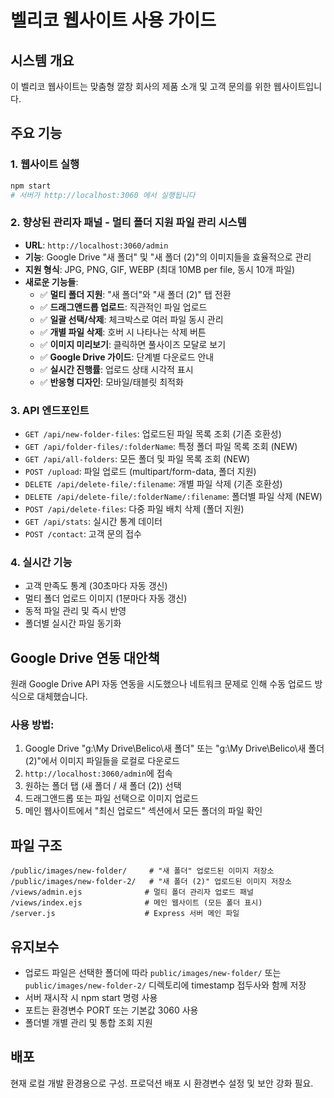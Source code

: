# 벨리코 웹사이트 사용 가이드

## 시스템 개요
이 벨리코 웹사이트는 맞춤형 깔창 회사의 제품 소개 및 고객 문의를 위한 웹사이트입니다.

## 주요 기능

### 1. 웹사이트 실행
```bash
npm start
# 서버가 http://localhost:3060 에서 실행됩니다
```

### 2. 향상된 관리자 패널 - 멀티 폴더 지원 파일 관리 시스템
- **URL**: `http://localhost:3060/admin`  
- **기능**: Google Drive "새 폴더" 및 "새 폴더 (2)"의 이미지들을 효율적으로 관리
- **지원 형식**: JPG, PNG, GIF, WEBP (최대 10MB per file, 동시 10개 파일)
- **새로운 기능들**:
  - ✅ **멀티 폴더 지원**: "새 폴더"와 "새 폴더 (2)" 탭 전환
  - ✅ **드래그앤드롭 업로드**: 직관적인 파일 업로드
  - ✅ **일괄 선택/삭제**: 체크박스로 여러 파일 동시 관리
  - ✅ **개별 파일 삭제**: 호버 시 나타나는 삭제 버튼
  - ✅ **이미지 미리보기**: 클릭하면 풀사이즈 모달로 보기
  - ✅ **Google Drive 가이드**: 단계별 다운로드 안내
  - ✅ **실시간 진행률**: 업로드 상태 시각적 표시
  - ✅ **반응형 디자인**: 모바일/태블릿 최적화

### 3. API 엔드포인트
- `GET /api/new-folder-files`: 업로드된 파일 목록 조회 (기존 호환성)
- `GET /api/folder-files/:folderName`: 특정 폴더 파일 목록 조회 (NEW)
- `GET /api/all-folders`: 모든 폴더 및 파일 목록 조회 (NEW)
- `POST /upload`: 파일 업로드 (multipart/form-data, 폴더 지원)
- `DELETE /api/delete-file/:filename`: 개별 파일 삭제 (기존 호환성)
- `DELETE /api/delete-file/:folderName/:filename`: 폴더별 파일 삭제 (NEW)
- `POST /api/delete-files`: 다중 파일 배치 삭제 (폴더 지원)
- `GET /api/stats`: 실시간 통계 데이터
- `POST /contact`: 고객 문의 접수

### 4. 실시간 기능
- 고객 만족도 통계 (30초마다 자동 갱신)
- 멀티 폴더 업로드 이미지 (1분마다 자동 갱신)
- 동적 파일 관리 및 즉시 반영
- 폴더별 실시간 파일 동기화

## Google Drive 연동 대안책
원래 Google Drive API 자동 연동을 시도했으나 네트워크 문제로 인해 수동 업로드 방식으로 대체했습니다.

### 사용 방법:
1. Google Drive "g:\My Drive\Belico\새 폴더" 또는 "g:\My Drive\Belico\새 폴더 (2)"에서 이미지 파일들을 로컬로 다운로드
2. `http://localhost:3060/admin`에 접속
3. 원하는 폴더 탭 (새 폴더 / 새 폴더 (2)) 선택
4. 드래그앤드롭 또는 파일 선택으로 이미지 업로드
5. 메인 웹사이트에서 "최신 업로드" 섹션에서 모든 폴더의 파일 확인

## 파일 구조
```
/public/images/new-folder/     # "새 폴더" 업로드된 이미지 저장소
/public/images/new-folder-2/   # "새 폴더 (2)" 업로드된 이미지 저장소
/views/admin.ejs              # 멀티 폴더 관리자 업로드 패널
/views/index.ejs              # 메인 웹사이트 (모든 폴더 표시)
/server.js                    # Express 서버 메인 파일
```

## 유지보수
- 업로드 파일은 선택한 폴더에 따라 `public/images/new-folder/` 또는 `public/images/new-folder-2/` 디렉토리에 timestamp 접두사와 함께 저장
- 서버 재시작 시 npm start 명령 사용
- 포트는 환경변수 PORT 또는 기본값 3060 사용
- 폴더별 개별 관리 및 통합 조회 지원

## 배포
현재 로컬 개발 환경용으로 구성. 프로덕션 배포 시 환경변수 설정 및 보안 강화 필요.